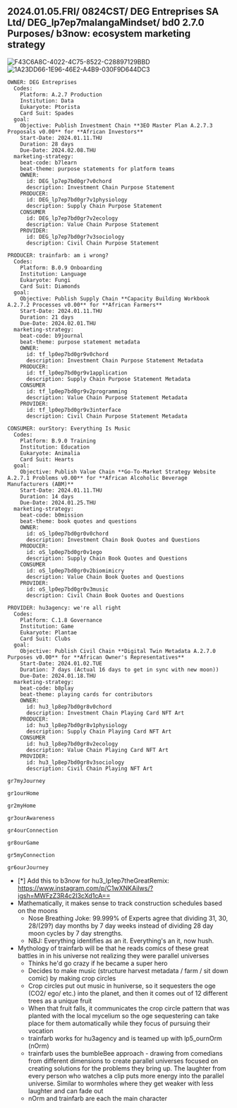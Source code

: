 ## 2024.01.05.FRI/ 0824CST/ DEG Entreprises SA Ltd/ DEG_lp7ep7malangaMindset/ bd0 2.7.0 Purposes/ b3now: ecosystem marketing strategy

![F43C6A8C-4022-4C75-8522-C28897129BBD](https://github.com/ourStoryNetwork/p3cosystem-master-plan/assets/8133349/f7d66711-540b-42cb-8f1f-e618c97516a6)
![1A23DD66-1E96-46E2-A4B9-030F9D644DC3](https://github.com/ourStoryNetwork/p3cosystem-master-plan/assets/8133349/2dfba323-9d4f-4055-8bc8-4af9ce7c8059)

```
OWNER: DEG Entreprises
  Codes:
    Platform: A.2.7 Production
    Institution: Data
    Eukaryote: Ptorista
    Card Suit: Spades
  goal:
    Objective: Publish Investment Chain **3EO Master Plan A.2.7.3 Proposals v0.00** for **African Investors**
    Start-Date: 2024.01.11.THU
    Duration: 28 days
    Due-Date: 2024.02.08.THU
  marketing-strategy:
    beat-code: b7learn
    beat-theme: purpose statements for platform teams
    OWNER:
      id: DEG_lp7ep7bd0gr7v0chord
      description: Investment Chain Purpose Statement
    PRODUCER:
      id: DEG_lp7ep7bd0gr7v1physiology
      description: Supply Chain Purpose Statement
    CONSUMER
      id: DEG_lp7ep7bd0gr7v2ecology
      description: Value Chain Purpose Statement
    PROVIDER:
      id: DEG_lp7ep7bd0gr7v3sociology
      description: Civil Chain Purpose Statement

PRODUCER: trainfarb: am i wrong?
  Codes:
    Platform: B.0.9 Onboarding
    Institution: Language
    Eukaryote: Fungi
    Card Suit: Diamonds
  goal:
    Objective: Publish Supply Chain **Capacity Building Workbook A.2.7.2 Processes v0.00** for **African Farmers**
    Start-Date: 2024.01.11.THU
    Duration: 21 days
    Due-Date: 2024.02.01.THU
  marketing-strategy:
    beat-code: b9journal
    beat-theme: purpose statement metadata
    OWNER:
      id: tf_lp0ep7bd0gr9v0chord
      description: Investment Chain Purpose Statement Metadata
    PRODUCER:
      id: tf_lp0ep7bd0gr9v1application
      description: Supply Chain Purpose Statement Metadata
    CONSUMER
      id: tf_lp0ep7bd0gr9v2programming
      description: Value Chain Purpose Statement Metadata
    PROVIDER:
      id: tf_lp0ep7bd0gr9v3interface
      description: Civil Chain Purpose Statement Metadata

CONSUMER: ourStory: Everything Is Music
  Codes:
    Platform: B.9.0 Training
    Institution: Education
    Eukaryote: Animalia
    Card Suit: Hearts
  goal:
    Objective: Publish Value Chain **Go-To-Market Strategy Website A.2.7.1 Problems v0.00** for **African Alcoholic Beverage Manufacturers (ABM)**
    Start-Date: 2024.01.11.THU
    Duration: 14 days
    Due-Date: 2024.01.25.THU
  marketing-strategy:
    beat-code: b0mission
    beat-theme: book quotes and questions
    OWNER:
      id: oS_lp0ep7bd0gr0v0chord
      description: Investment Chain Book Quotes and Questions
    PRODUCER:
      id: oS_lp0ep7bd0gr0v1ego
      description: Supply Chain Book Quotes and Questions
    CONSUMER
      id: oS_lp0ep7bd0gr0v2biomimicry
      description: Value Chain Book Quotes and Questions
    PROVIDER:
      id: oS_lp0ep7bd0gr0v3music
      description: Civil Chain Book Quotes and Questions

PROVIDER: hu3agency: we're all right
  Codes:
    Platform: C.1.8 Governance
    Institution: Game
    Eukaryote: Plantae
    Card Suit: Clubs
  goal:
    Objective: Publish Civil Chain **Digital Twin Metadata A.2.7.0 Purposes v0.00** for **African Owner's Representatives**
    Start-Date: 2024.01.02.TUE
    Duration: 7 days (Actual 16 days to get in sync with new moon))
    Due-Date: 2024.01.18.THU
  marketing-strategy:
    beat-code: b8play
    beat-theme: playing cards for contributors
    OWNER:
      id: hu3_lp8ep7bd0gr8v0chord
      description: Investment Chain Playing Card NFT Art
    PRODUCER:
      id: hu3_lp8ep7bd0gr8v1physiology
      description: Supply Chain Playing Card NFT Art
    CONSUMER
      id: hu3_lp8ep7bd0gr8v2ecology
      description: Value Chain Playing Card NFT Art
    PROVIDER:
      id: hu3_lp8ep7bd0gr8v3sociology
      description: Civil Chain Playing NFT Art

gr7myJourney

gr1ourHome

gr2myHome

gr3ourAwareness

gr4ourConnection

gr8ourGame

gr5myConnection

gr6ourJourney
```

- [*] Add this to b3now for hu3_lp1ep7theGreatRemix: https://www.instagram.com/p/C1wXNKAiIws/?igsh=MWFzZ3R4c2I3cXd1cA==
- Mathematically, it makes sense to track construction schedules based on the moons
  - Nose Breathing Joke: 99.999% of Experts agree that dividing 31, 30, 28/(29?) day months by 7 day weeks instead of dividing 28 day moon cycles by 7 day strengths.
  - NBJ: Everything identifies as an it. Everything's an it, now hush.
- Mythology of trainfarb will be that he reads comics of these great battles in in his universe not realizing they were parallel universes
  - Thinks he'd go crazy if he became a super hero
  - Decides to make music (structure harvest metadata / farm / sit down comic) by making crop circles
  - Crop circles put out music in huniverse, so it sequesters the oge (CO2/ ego/ etc.) into the planet, and then it comes out of 12 different trees as a unique fruit
  - When that fruit falls, it communicates the crop circle pattern that was planted with the local mycelium so the oge sequestering can take place for them automatically while they focus of pursuing their vocation
  - trainfarb works for hu3agency and is teamed up with lp5_ournOrm (nOrm)
  - trainfarb uses the bumbleBee approach - drawing from comedians from different dimensions to create parallel universes focused on creating solutions for the problems they bring up. The laughter from every person who watches a clip puts more energy into the parallel universe. Similar to wormholes where they get weaker with less laughter and can fade out
  - nOrm and trainfarb are each the main character
